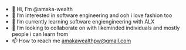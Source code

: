 - 👋 Hi, I’m @amaka-wealth
- 👀 I’m interested in software engineering and ooh i love fashion too
- 🌱 I’m currently learning software engiengineering with ALX
- 💞️ I’m looking to collaborate on with likeminded individuals and mostly people i can learn from
- 📫 How to reach me amakawealthpw@gmail.com

<!---
amaka-wealth/amaka-wealth is a ✨ special ✨ repository because its `README.md` (this file) appears on your GitHub profile.
You can click the Preview link to take a look at your changes.
--->
